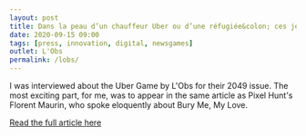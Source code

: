 ```yaml
---
layout: post
title: Dans la peau d’un chauffeur Uber ou d’une réfugiée&colon; ces jeux vidéo qui changent notre regard sur l’info
date: 2020-09-15 09:00
tags: [press, innovation, digital, newsgames]
outlet: L'Obs
permalink: /lobs/
---
```

I was interviewed about the Uber Game by L'Obs for their 2049 issue. The most exciting part, for me, was to appear in the same article as Pixel Hunt's Florent Maurin, who spoke eloquently about Bury Me, My Love.

[Read the full article here](https://www.nouvelobs.com/2049/20200915.OBS33340/dans-la-peau-d-un-chauffeur-uber-ou-d-une-refugiee-ces-jeux-video-qui-changent-notre-regard-sur-l-info.html)